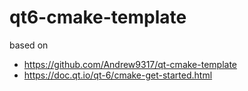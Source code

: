 # qt6-cmake-template

based on

* https://github.com/Andrew9317/qt-cmake-template
* https://doc.qt.io/qt-6/cmake-get-started.html
